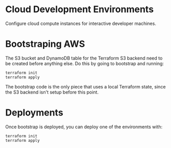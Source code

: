 # Cloud Development Environments
Configure cloud compute instances for interactive developer machines.

# Bootstraping AWS
The S3 bucket and DynamoDB table for the Terraform S3 backend need to be
created before anything else. Do this by going to bootstrap and running:

    terraform init
    terraform apply

The bootstrap code is the only piece that uses a local Terraform state, since
the S3 backend isn't setup before this point.

# Deployments
Once bootstrap is deployed, you can deploy one of the environments with:

    terraform init
    terraform apply


